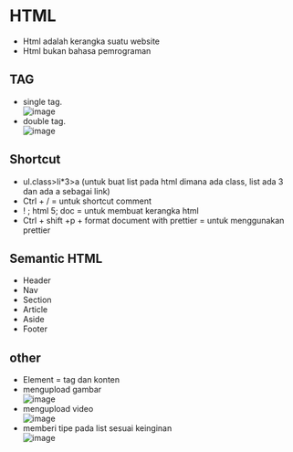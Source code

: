 # HTML
- Html adalah kerangka suatu website
- Html bukan bahasa pemrograman
## TAG
- single tag.
<br>![image](https://user-images.githubusercontent.com/85721388/192083260-1e9310c4-e9ae-45f3-b9bb-38e87926508e.png) 
- double tag.
<br>![image](https://user-images.githubusercontent.com/85721388/192083226-6720c4fa-4b4e-4097-8a77-b21f8ac43acb.png) 

## Shortcut
-	ul.class>li*3>a (untuk buat list pada html dimana ada class, list ada 3 dan ada a sebagai link)
-	Ctrl + / = untuk shortcut comment 
-	! ; html 5; doc = untuk membuat kerangka html
-	Ctrl + shift +p + format document with prettier = untuk menggunakan prettier

## Semantic HTML
-	Header
-	Nav
-	Section
-	Article
-	Aside
-	Footer 

## other
-	Element = tag dan konten
-	mengupload gambar 
<br>![image](https://user-images.githubusercontent.com/85721388/192083339-c4402f94-4138-4000-87f2-c4880acd3935.png)
- mengupload video
<br> ![image](https://user-images.githubusercontent.com/85721388/192083492-245ef62e-2091-41f4-8786-07ede49537ec.png)
- memberi tipe pada list sesuai keinginan
<br> ![image](https://user-images.githubusercontent.com/85721388/192083548-80914d41-d711-4183-809d-96065cc39139.png)

  
